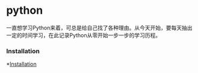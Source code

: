 # python
一直想学习Python来着，可总是给自己找了各种理由。从今天开始，要每天抽出一定的时间学习，在此记录Python从零开始一步一步的学习历程。

### Installation

*[Installation]()
